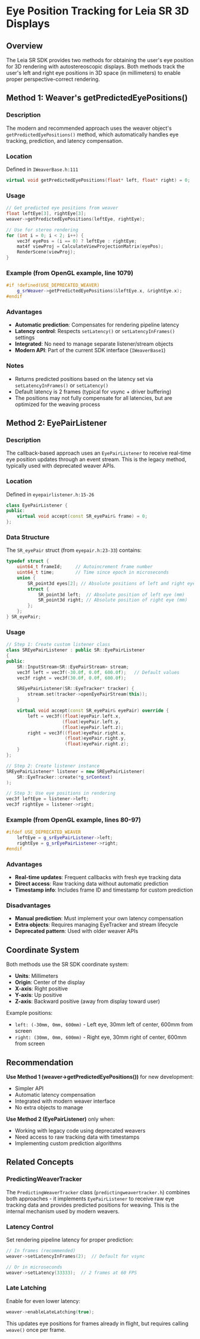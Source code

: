 # Eye Position Tracking for Leia SR 3D Displays

## Overview

The Leia SR SDK provides two methods for obtaining the user's eye position for 3D rendering with autostereoscopic displays. Both methods track the user's left and right eye positions in 3D space (in millimeters) to enable proper perspective-correct rendering.

## Method 1: Weaver's getPredictedEyePositions()

### Description
The modern and recommended approach uses the weaver object's `getPredictedEyePositions()` method, which automatically handles eye tracking, prediction, and latency compensation.

### Location
Defined in `IWeaverBase.h:111`

```cpp
virtual void getPredictedEyePositions(float* left, float* right) = 0;
```

### Usage
```cpp
// Get predicted eye positions from weaver
float leftEye[3], rightEye[3];
weaver->getPredictedEyePositions(leftEye, rightEye);

// Use for stereo rendering
for (int i = 0; i < 2; i++) {
    vec3f eyePos = (i == 0) ? leftEye : rightEye;
    mat4f viewProj = CalculateViewProjectionMatrix(eyePos);
    RenderScene(viewProj);
}
```

### Example (from OpenGL example, line 1079)
```cpp
#if !defined(USE_DEPRECATED_WEAVER)
    g_srWeaver->getPredictedEyePositions(&leftEye.x, &rightEye.x);
#endif
```

### Advantages
- **Automatic prediction**: Compensates for rendering pipeline latency
- **Latency control**: Respects `setLatency()` or `setLatencyInFrames()` settings
- **Integrated**: No need to manage separate listener/stream objects
- **Modern API**: Part of the current SDK interface (`IWeaverBase1`)

### Notes
- Returns predicted positions based on the latency set via `setLatencyInFrames()` or `setLatency()`
- Default latency is 2 frames (typical for vsync + driver buffering)
- The positions may not fully compensate for all latencies, but are optimized for the weaving process

## Method 2: EyePairListener

### Description
The callback-based approach uses an `EyePairListener` to receive real-time eye position updates through an event stream. This is the legacy method, typically used with deprecated weaver APIs.

### Location
Defined in `eyepairlistener.h:15-26`

```cpp
class EyePairListener {
public:
    virtual void accept(const SR_eyePair& frame) = 0;
};
```

### Data Structure
The `SR_eyePair` struct (from `eyepair.h:23-33`) contains:
```cpp
typedef struct {
    uint64_t frameId;     // Autoincrement frame number
    uint64_t time;        // Time since epoch in microseconds
    union {
        SR_point3d eyes[2]; // Absolute positions of left and right eye (mm)
        struct {
            SR_point3d left;  // Absolute position of left eye (mm)
            SR_point3d right; // Absolute position of right eye (mm)
        };
    };
} SR_eyePair;
```

### Usage
```cpp
// Step 1: Create custom listener class
class SREyePairListener : public SR::EyePairListener
{
public:
    SR::InputStream<SR::EyePairStream> stream;
    vec3f left = vec3f(-30.0f, 0.0f, 600.0f);   // Default values
    vec3f right = vec3f(30.0f, 0.0f, 600.0f);

    SREyePairListener(SR::EyeTracker* tracker) {
        stream.set(tracker->openEyePairStream(this));
    }

    virtual void accept(const SR_eyePair& eyePair) override {
        left = vec3f((float)eyePair.left.x,
                     (float)eyePair.left.y,
                     (float)eyePair.left.z);
        right = vec3f((float)eyePair.right.x,
                      (float)eyePair.right.y,
                      (float)eyePair.right.z);
    }
};

// Step 2: Create listener instance
SREyePairListener* listener = new SREyePairListener(
    SR::EyeTracker::create(*g_srContext)
);

// Step 3: Use eye positions in rendering
vec3f leftEye = listener->left;
vec3f rightEye = listener->right;
```

### Example (from OpenGL example, lines 80-97)
```cpp
#ifdef USE_DEPRECATED_WEAVER
    leftEye = g_srEyePairListener->left;
    rightEye = g_srEyePairListener->right;
#endif
```

### Advantages
- **Real-time updates**: Frequent callbacks with fresh eye tracking data
- **Direct access**: Raw tracking data without automatic prediction
- **Timestamp info**: Includes frame ID and timestamp for custom prediction

### Disadvantages
- **Manual prediction**: Must implement your own latency compensation
- **Extra objects**: Requires managing EyeTracker and stream lifecycle
- **Deprecated pattern**: Used with older weaver APIs

## Coordinate System

Both methods use the SR SDK coordinate system:

- **Units**: Millimeters
- **Origin**: Center of the display
- **X-axis**: Right positive
- **Y-axis**: Up positive
- **Z-axis**: Backward positive (away from display toward user)

Example positions:
- `left: (-30mm, 0mm, 600mm)` - Left eye, 30mm left of center, 600mm from screen
- `right: (30mm, 0mm, 600mm)` - Right eye, 30mm right of center, 600mm from screen

## Recommendation

**Use Method 1 (weaver->getPredictedEyePositions())** for new development:
- Simpler API
- Automatic latency compensation
- Integrated with modern weaver interface
- No extra objects to manage

**Use Method 2 (EyePairListener)** only when:
- Working with legacy code using deprecated weavers
- Need access to raw tracking data with timestamps
- Implementing custom prediction algorithms

## Related Concepts

### PredictingWeaverTracker
The `PredictingWeaverTracker` class (`predictingweavertracker.h`) combines both approaches - it implements `EyePairListener` to receive raw eye tracking data and provides predicted positions for weaving. This is the internal mechanism used by modern weavers.

### Latency Control
Set rendering pipeline latency for proper prediction:
```cpp
// In frames (recommended)
weaver->setLatencyInFrames(2);  // Default for vsync

// Or in microseconds
weaver->setLatency(33333);  // 2 frames at 60 FPS
```

### Late Latching
Enable for even lower latency:
```cpp
weaver->enableLateLatching(true);
```
This updates eye positions for frames already in flight, but requires calling `weave()` once per frame.
